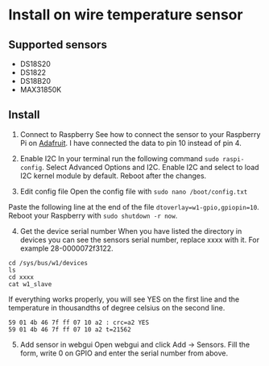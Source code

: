 # Install on wire temperature sensor

## Supported sensors
- DS18S20
- DS1822
- DS18B20
- MAX31850K

## Install

1. Connect to Raspberry
  See how to connect the sensor to your Raspberry Pi on [Adafruit](https://learn.adafruit.com/adafruits-raspberry-pi-lesson-11-ds18b20-temperature-sensing/hardware).
  I have connected the data to pin 10 instead of pin 4.

2. Enable I2C
  In your terminal run the following command `sudo raspi-config`. Select Advanced Options and I2C. Enable I2C and select to load I2C kernel module by default.
  Reboot after the changes.

3. Edit config file
  Open the config file with `sudo nano /boot/config.txt`

  Paste the following line at the end of the file `dtoverlay=w1-gpio,gpiopin=10`.
  Reboot your Raspberry with `sudo shutdown -r now`.

4. Get the device serial number
  When you have listed the directory in devices you can see the sensors serial number, replace xxxx with it.
  For example 28-0000072f3122.
  ```
  cd /sys/bus/w1/devices
  ls
  cd xxxx
  cat w1_slave
  ```
  
  If everything works properly, you will see YES on the first line and the temperature in thousandths of degree celsius on the second line.
  ```
  59 01 4b 46 7f ff 07 10 a2 : crc=a2 YES
  59 01 4b 46 7f ff 07 10 a2 t=21562
  ```

5. Add sensor in webgui
  Open webgui and click Add -> Sensors. Fill the form, write 0 on GPIO and enter the  serial number from above.